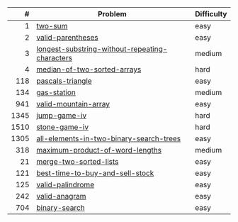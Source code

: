 |    # | Problem                                                                                                                        | Difficulty |
| ---: | ------------------------------------------------------------------------------------------------------------------------------ | ---------- |
|    1 | [two-sum](https://leetcode/problems/two-sum)                                                                                   | easy       |
| 2 | [valid-parentheses](https://leetcode.com/problems/valid-parentheses) | easy |
|    3 | [longest-substring-without-repeating-characters](https://leetcode.com/problems/longest-substring-without-repeating-characters) | medium     |
|    4 | [median-of-two-sorted-arrays](https://leetcode/problems/median-of-two-sorted-arrays)                                           | hard       |
|  118 | [pascals-triangle](https://leetcode/problems/pascals-triangle)                                                                 | easy       |
|  134 | [gas-station](https://leetcode.com/problems/gas-station)                                                                       | medium     |
|  941 | [valid-mountain-array](https://leetcode.com/problems/valid-mountain-array)                                                     | easy       |
| 1345 | [jump-game-iv](https://leetcode.com/problems/jump-game-iv)                                                                     | hard       |
| 1510 | [stone-game-iv](https://leetcode.com/problems/stone-game-iv)                                                                   | hard       |
| 1305 | [all-elements-in-two-binary-search-trees](https://leetcode.com/problems/all-elements-in-two-binary-search-trees) | easy |
| 318 | [maximum-product-of-word-lengths](https://leetcode.com/problems/maximum-product-of-word-lengths) | medium |
| 21 | [merge-two-sorted-lists](https://leetcode.com/problems/merge-two-sorted-lists) | easy |
| 121 | [best-time-to-buy-and-sell-stock](https://leetcode.com/problems/best-time-to-buy-and-sell-stock) | easy |
| 125 | [valid-palindrome](https://leetcode.com/problems/valid-palindrome) | easy |
| 242 | [valid-anagram](https://leetcode.com/problems/valid-anagram) | easy |
| 704 | [binary-search](https://leetcode.com/problems/binary-search) | easy |

